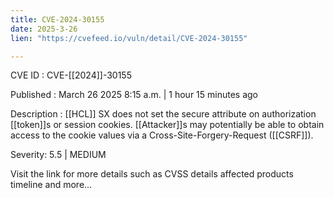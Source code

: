 ```yaml
---
title: CVE-2024-30155
date: 2025-3-26
lien: "https://cvefeed.io/vuln/detail/CVE-2024-30155"

---
```


CVE ID : CVE-[[2024]]-30155

Published :  March 26
2025
8:15 a.m. | 1 hour
15 minutes ago

Description : [[HCL]] SX does not set the secure attribute on authorization [[token]]s or session cookies. [[Attacker]]s may potentially be able to obtain access to the cookie values via a Cross-Site-Forgery-Request ([[CSRF]]).

Severity: 5.5 | MEDIUM

Visit the link for more details
such as CVSS details
affected products
timeline
and more...
